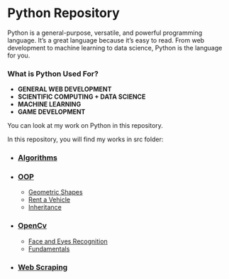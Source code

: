 # Python Repository

Python is a general-purpose, versatile, and powerful programming language. It’s a great language because it’s easy to read. From web development to machine learning to data science, Python is the language for you.

### What is Python Used For?

* **GENERAL WEB DEVELOPMENT**
* **SCIENTIFIC COMPUTING + DATA SCIENCE**
* **MACHINE LEARNING**
* **GAME DEVELOPMENT**

You can look at my work on Python in this repository.

In this repository, you will find my works in src folder:

* ### [Algorithms](https://github.com/ugurcankok/Python/tree/master/src/Algorithms)
 
* ### [OOP](https://github.com/ugurcankok/Python/tree/master/src/OOP)
  * [Geometric Shapes](https://github.com/ugurcankok/Python/tree/master/src/OOP/Geometric%20Shapes)
  * [Rent a Vehicle](https://github.com/ugurcankok/Python/tree/master/src/OOP/Rent%20a%20Vehicle)
  * [Inheritance](https://github.com/ugurcankok/Python/tree/master/src/OOP/inheritance)

* ### [OpenCv](https://github.com/ugurcankok/Python/tree/master/src/OpenCv)
  * [Face and Eyes Recognition](https://github.com/ugurcankok/Python/tree/master/src/OpenCv/Face%20and%20Eyes%20Recognition)
  * [Fundamentals](https://github.com/ugurcankok/Python/tree/master/src/OpenCv/Fundamentals)

* ### [Web Scraping](https://github.com/ugurcankok/Python/tree/master/src/Web%20Scraping)
